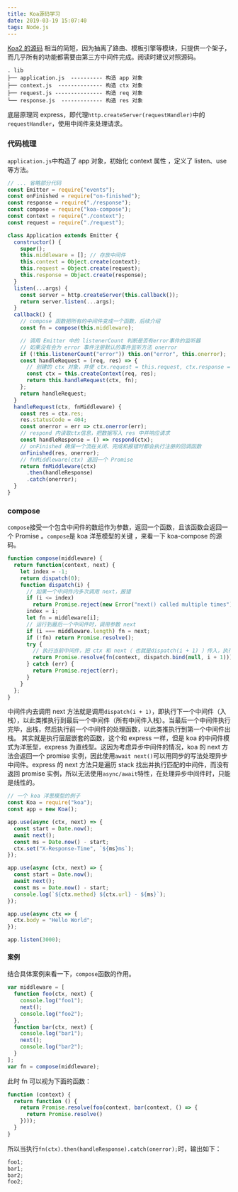 ```yaml
---
title: Koa源码学习
date: 2019-03-19 15:07:40
tags: Node.js
---
```


[Koa2 的源码](https://github.com/koajs/koa) 相当的简短，因为抽离了路由、模板引擎等模块，只提供一个架子，而几乎所有的功能都需要由第三方中间件完成。阅读时建议对照源码。

```
. lib
├── application.js  ---------- 构造 app 对象
├── context.js  -------------- 构造 ctx 对象
├── request.js --------------- 构造 req 对象
└── response.js  ------------- 构造 res 对象
```

底层原理同 express，即代理`http.createServer(requestHandler)`中的`requestHandler`，使用中间件来处理请求。

<!-- more -->

### 代码梳理

`application.js`中构造了 app 对象，初始化 context 属性 ，定义了 listen、use 等方法。

```js
// ... 省略部分代码
const Emitter = require("events");
const onFinished = require("on-finished");
const response = require("./response");
const compose = require("koa-compose");
const context = require("./context");
const request = require("./request");

class Application extends Emitter {
  constructor() {
    super();
    this.middleware = []; // 存放中间件
    this.context = Object.create(context);
    this.request = Object.create(request);
    this.response = Object.create(response);
  }
  listen(...args) {
    const server = http.createServer(this.callback());
    return server.listen(...args);
  }
  callback() {
    // compose 函数把所有的中间件变成一个函数，后续介绍
    const fn = compose(this.middleware);

    // 调用 Emitter 中的 listenerCount 判断是否有error事件的监听器
    // 如果没有会为 error 事件注册默认的事件监听方法 onerror
    if (!this.listenerCount("error")) this.on("error", this.onerror);
    const handleRequest = (req, res) => {
      // 创建的 ctx 对象，并使 ctx.request = this.request, ctx.response = this.response
      const ctx = this.createContext(req, res);
      return this.handleRequest(ctx, fn);
    };
    return handleRequest;
  }
  handleRequest(ctx, fnMiddleware) {
    const res = ctx.res;
    res.statusCode = 404;
    const onerror = err => ctx.onerror(err);
    // respond 内读取ctx信息，把数据写入 res 中并响应请求
    const handleResponse = () => respond(ctx);
    // onFinished 确保一个流在关闭、完成和报错时都会执行注册的回调函数
    onFinished(res, onerror);
    // fnMiddleware(ctx) 返回一个 Promise
    return fnMiddleware(ctx)
      .then(handleResponse)
      .catch(onerror);
  }
}
```

### compose

`compose`接受一个包含中间件的数组作为参数，返回一个函数，且该函数会返回一个 Promise 。`compose`是 koa 洋葱模型的关键 ，来看一下 koa-compose 的源码。

```js
function compose(middleware) {
  return function(context, next) {
    let index = -1;
    return dispatch(0);
    function dispatch(i) {
      // 如果一个中间件内多次调用 next，报错
      if (i <= index)
        return Promise.reject(new Error("next() called multiple times"));
      index = i;
      let fn = middleware[i];
      // 运行到最后一个中间件时，调用参数 next
      if (i === middleware.length) fn = next;
      if (!fn) return Promise.resolve();
      try {
        // 执行当前中间件，把 ctx 和 next（ 也就是dispatch(i + 1) ）传入，执行 dispatch(i + 1) 就会进入下一个中间件
        return Promise.resolve(fn(context, dispatch.bind(null, i + 1)));
      } catch (err) {
        return Promise.reject(err);
      }
    }
  };
}
```

中间件内去调用 next 方法就是调用`dispatch(i + 1)`，即执行下一个中间件（入栈），以此类推执行到最后一个中间件（所有中间件入栈）。当最后一个中间件执行完毕，出栈，然后执行前一个中间件的处理函数，以此类推执行到第一个中间件出栈。
其实就是执行层层嵌套的函数，这个和 express 一样，但是 koa 的中间件模式为洋葱型，express 为直线型。这因为考虑异步中间件的情况，koa 的 next 方法会返回一个 promise 实例，因此使用`await next()`可以用同步的写法处理异步中间件。express 的 next 方法只是遍历 stack 找出并执行匹配的中间件，而没有返回 promise 实例，所以无法使用`async/await`特性，在处理异步中间件时，只能是线性的。

```js
// 一个 koa 洋葱模型的例子
const Koa = require("koa");
const app = new Koa();

app.use(async (ctx, next) => {
  const start = Date.now();
  await next();
  const ms = Date.now() - start;
  ctx.set("X-Response-Time", `${ms}ms`);
});

app.use(async (ctx, next) => {
  const start = Date.now();
  await next();
  const ms = Date.now() - start;
  console.log(`${ctx.method} ${ctx.url} - ${ms}`);
});

app.use(async ctx => {
  ctx.body = "Hello World";
});

app.listen(3000);
```

#### 案例

结合具体案例来看一下，`compose`函数的作用。

```js
var middleware = [
  function foo(ctx, next) {
    console.log("foo1");
    next();
    console.log("foo2");
  },
  function bar(ctx, next) {
    console.log("bar1");
    next();
    console.log("bar2");
  }
];
var fn = compose(middleware);
```

此时 fn 可以视为下面的函数：

```js
function (context) {
  return function () {
    return Promise.resolve(foo(context, bar(context, () => {
      return Promise.resolve()
    })));
  }
}
```

所以当执行`fn(ctx).then(handleResponse).catch(onerror);`时，输出如下：

```js
foo1;
bar1;
bar2;
foo2;
```
